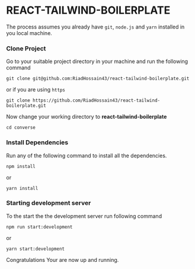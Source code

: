 # REACT-TAILWIND-BOILERPLATE

The process assumes you already have `git`, `node.js` and `yarn` installed in you local machine.

### Clone Project

Go to your suitable project directory in your machine and run the following command

```shell
git clone git@github.com:RiadHossain43/react-tailwind-boilerplate.git
```

or if you are using `https`

```shell
git clone https://github.com/RiadHossain43/react-tailwind-boilerplate.git
```

Now change your working directory to **react-tailwind-boilerplate**

```shell
cd converse
```

### Install Dependencies

Run any of the following command to install all the dependencies.

```shell
npm install
```

or

```shell
yarn install
```

### Starting development server

To the start the the development server run following command

```shell
npm run start:development
```

or

```shell
yarn start:development
```

Congratulations Your are now up and running.
